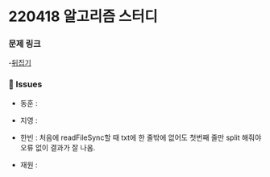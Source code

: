 # 220418 알고리즘 스터디

### 문제 링크

-[뒤집기](https://www.acmicpc.net/problem/1439)

### 👾 Issues

- 동훈 :

- 지영 :

- 한빈 : 처음에 readFileSync할 때 txt에 한 줄밖에 없어도 첫번째 줄만 split 해줘야 오류 없이 결과가 잘 나옴.

- 재원 :
